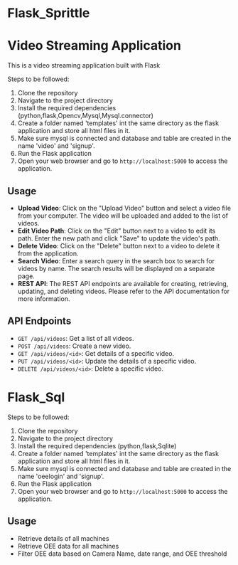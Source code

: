# Flask_Sprittle

# Video Streaming Application

This is a video streaming application built with Flask


Steps to be followed:

1. Clone the repository
2. Navigate to the project directory
3. Install the required dependencies (python,flask,Opencv,Mysql,Mysql.connector)
4. Create a folder named 'templates' int the same directory as the flask application and store all html files in it. 
5. Make sure mysql is connected and database and table are created in the name 'video' and 'signup'.
6. Run the Flask application
7. Open your web browser and go to `http://localhost:5000` to access the application.

## Usage

- **Upload Video**: Click on the "Upload Video" button and select a video file from your computer. The video will be uploaded and added to the list of videos.
- **Edit Video Path**: Click on the "Edit" button next to a video to edit its path. Enter the new path and click "Save" to update the video's path.
- **Delete Video**: Click on the "Delete" button next to a video to delete it from the application.
- **Search Video**: Enter a search query in the search box to search for videos by name. The search results will be displayed on a separate page.
- **REST API**: The REST API endpoints are available for creating, retrieving, updating, and deleting videos. Please refer to the API documentation for more information.

## API Endpoints

- `GET /api/videos`: Get a list of all videos.
- `POST /api/videos`: Create a new video.
- `GET /api/videos/<id>`: Get details of a specific video.
- `PUT /api/videos/<id>`: Update the details of a specific video.
- `DELETE /api/videos/<id>`: Delete a specific video.





# Flask_Sql

Steps to be followed:

1. Clone the repository
2. Navigate to the project directory
3. Install the required dependencies (python,flask,Sqlite)
4.  Create a folder named 'templates' int the same directory as the flask application and store all html files in it. 
5. Make sure mysql is connected and database and table are created in the name 'oeelogin' and 'signup'.
5. Run the Flask application
6. Open your web browser and go to `http://localhost:5000` to access the application.


## Usage

- Retrieve details of all machines
- Retrieve OEE data for all machines
- Filter OEE data based on Camera Name, date range, and OEE threshold



